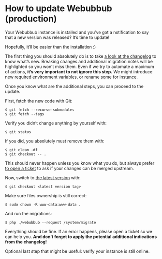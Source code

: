 # How to update Webubbub (production)

Your Webubbub instance is installed and you’ve got a notification to say that a
new version was released? It’s time to update!

Hopefully, it’ll be easier than the installation :)

The first thing you should absolutely do is to take [a look at the changelog](../CHANGELOG.md)
to know what’s new. Breaking changes and additional migration notes will be
highlighted so you won’t miss them. Even if we try to automate a maximum of
actions, **it’s very important to not ignore this step.** We might introduce
new required environment variables, or rename some for instance.

Once you know what are the additional steps, you can proceed to the update.

First, fetch the new code with Git:

```console
$ git fetch --recurse-submodules
$ git fetch --tags
```

Verify you didn’t change anything by yourself with:

```console
$ git status
```

If you did, you absolutely must remove them with:

```console
$ git clean -df
$ git checkout -- .
```

This should never happen unless you know what you do, but always prefer [to
open a ticket](https://github.com/flusio/Webubbub/issues/new) to ask if your
changes can be merged upstream.

Now, switch to [the latest version](https://github.com/flusio/Webubbub/releases/latest)
with:

```console
$ git checkout <latest version tag>
```

Make sure files ownership is still correct:

```console
$ sudo chown -R www-data:www-data .
```

And run the migrations:

```console
$ php ./webubbub --request /system/migrate
```

Everything should be fine. If an error happens, please open a ticket so we can
help you. **And don’t forget to apply the potential additional indications from
the changelog!**

Optional last step that might be useful: verify your instance is still online.
